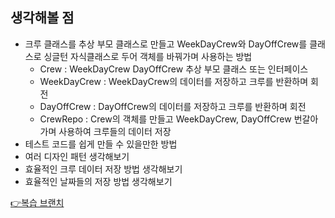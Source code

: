 ## 생각해볼 점
- 크루 클래스를 추상 부모 클래스로 만들고 WeekDayCrew와 DayOffCrew를 클래스로 싱글턴 자식클래스로 두어 객체를 바꿔가며 사용하는 방법
    - Crew : WeekDayCrew DayOffCrew 추상 부모 클래스 또는 인터페이스
    - WeekDayCrew : WeekDayCrew의 데이터를 저장하고 크루를 반환하며 회전
    - DayOffCrew : DayOffCrew의 데이터를 저장하고 크루를 반환하며 회전
    - CrewRepo : Crew의 객체를 만들고 WeekDayCrew, DayOffCrew 번갈아가며 사용하여 크루들의 데이터 저장
- 테스트 코드를 쉽게 만들 수 있을만한 방법
- 여러 디자인 패턴 생각해보기
- 효율적인 크루 데이터 저장 방법 생각해보기
- 효율적인 날짜들의 저장 방법 생각해보기

[👉복습 브랜치](https://github.com/alswp006/java-oncall-6-alswp006/tree/practice)
